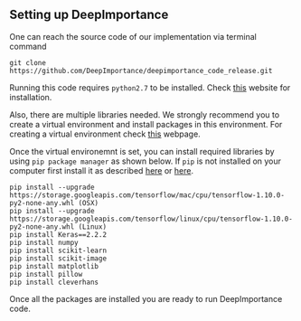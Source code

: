 ## Setting up DeepImportance

One can reach the source code of our implementation via terminal command

    git clone https://github.com/DeepImportance/deepimportance_code_release.git

Running this code requires `python2.7` to be installed. Check [this](https://www.python.org/downloads/)
website for installation.

Also, there are multiple libraries needed. We strongly recommend you to create
a virtual environment and install packages in this environment.
For creating a virtual environment check
[this](https://packaging.python.org/guides/installing-using-pip-and-virtual-environments/)
webpage.

Once the virtual environemnt is set, you can install required libraries by using
`pip package manager` as shown below. If `pip` is not installed on your
computer first install it as described
[here](https://packaging.python.org/guides/installing-using-pip-and-virtual-environments/)
or [here](https://pip.pypa.io/en/stable/installing/).

    pip install --upgrade https://storage.googleapis.com/tensorflow/mac/cpu/tensorflow-1.10.0-py2-none-any.whl (OSX) 
    pip install --upgrade https://storage.googleapis.com/tensorflow/linux/cpu/tensorflow-1.10.0-py2-none-any.whl (Linux) 
    pip install Keras==2.2.2
    pip install numpy
    pip install scikit-learn
    pip install scikit-image
    pip install matplotlib
    pip install pillow
    pip install cleverhans

Once all the packages are installed you are ready to run DeepImportance code.

